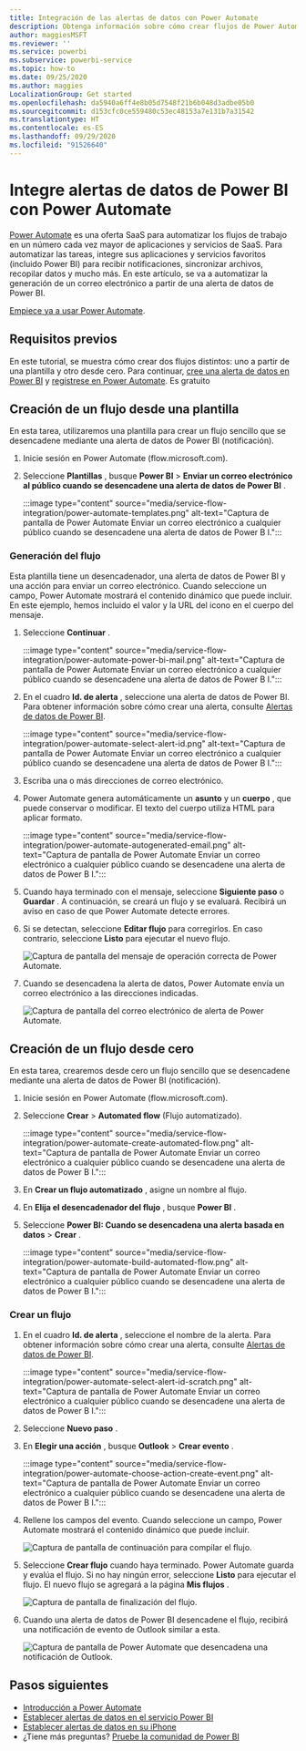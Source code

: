 ```yaml
---
title: Integración de las alertas de datos con Power Automate
description: Obtenga información sobre cómo crear flujos de Power Automate desencadenados por alertas de datos de Power BI.
author: maggiesMSFT
ms.reviewer: ''
ms.service: powerbi
ms.subservice: powerbi-service
ms.topic: how-to
ms.date: 09/25/2020
ms.author: maggies
LocalizationGroup: Get started
ms.openlocfilehash: da5940a6ff4e8b05d7548f21b6b048d3adbe05b0
ms.sourcegitcommit: d153cfc0ce559480c53ec48153a7e131b7a31542
ms.translationtype: HT
ms.contentlocale: es-ES
ms.lasthandoff: 09/29/2020
ms.locfileid: "91526640"
---
```

# <a name="integrate-power-bi-data-alerts-with-power-automate"></a>Integre alertas de datos de Power BI con Power Automate

[Power Automate](/power-automate/getting-started) es una oferta SaaS para automatizar los flujos de trabajo en un número cada vez mayor de aplicaciones y servicios de SaaS. Para automatizar las tareas, integre sus aplicaciones y servicios favoritos (incluido Power BI) para recibir notificaciones, sincronizar archivos, recopilar datos y mucho más. En este artículo, se va a automatizar la generación de un correo electrónico a partir de una alerta de datos de Power BI.

[Empiece ya a usar Power Automate](/power-automate/getting-started).

## <a name="prerequisites"></a>Requisitos previos
En este tutorial, se muestra cómo crear dos flujos distintos: uno a partir de una plantilla y otro desde cero. Para continuar, [cree una alerta de datos en Power BI](../create-reports/service-set-data-alerts.md) y [regístrese en Power Automate](https://flow.microsoft.com/#home-signup). Es gratuito

## <a name="create-a-flow-from-a-template"></a>Creación de un flujo desde una plantilla
En esta tarea, utilizaremos una plantilla para crear un flujo sencillo que se desencadene mediante una alerta de datos de Power BI (notificación).

1. Inicie sesión en Power Automate (flow.microsoft.com).
2. Seleccione **Plantillas** , busque **Power BI** > **Enviar un correo electrónico al público cuando se desencadene una alerta de datos de Power BI** .
   
    :::image type="content" source="media/service-flow-integration/power-automate-templates.png" alt-text="Captura de pantalla de Power Automate Enviar un correo electrónico a cualquier público cuando se desencadene una alerta de datos de Power B I.":::

### <a name="build-the-flow"></a>Generación del flujo
Esta plantilla tiene un desencadenador, una alerta de datos de Power BI y una acción para enviar un correo electrónico. Cuando seleccione un campo, Power Automate mostrará el contenido dinámico que puede incluir.  En este ejemplo, hemos incluido el valor y la URL del icono en el cuerpo del mensaje.

1. Seleccione **Continuar** .

    :::image type="content" source="media/service-flow-integration/power-automate-power-bi-mail.png" alt-text="Captura de pantalla de Power Automate Enviar un correo electrónico a cualquier público cuando se desencadene una alerta de datos de Power B I.":::

1. En el cuadro **Id. de alerta** , seleccione una alerta de datos de Power BI. Para obtener información sobre cómo crear una alerta, consulte [Alertas de datos de Power BI](../create-reports/service-set-data-alerts.md).
   
    :::image type="content" source="media/service-flow-integration/power-automate-select-alert-id.png" alt-text="Captura de pantalla de Power Automate Enviar un correo electrónico a cualquier público cuando se desencadene una alerta de datos de Power B I.":::
2. Escriba una o más direcciones de correo electrónico.

3. Power Automate genera automáticamente un **asunto** y un **cuerpo** , que puede conservar o modificar. El texto del cuerpo utiliza HTML para aplicar formato.

    :::image type="content" source="media/service-flow-integration/power-automate-autogenerated-email.png" alt-text="Captura de pantalla de Power Automate Enviar un correo electrónico a cualquier público cuando se desencadene una alerta de datos de Power B I.":::

1. Cuando haya terminado con el mensaje, seleccione **Siguiente paso** o **Guardar** .  A continuación, se creará un flujo y se evaluará.  Recibirá un aviso en caso de que Power Automate detecte errores.
2. Si se detectan, seleccione **Editar flujo** para corregirlos. En caso contrario, seleccione **Listo** para ejecutar el nuevo flujo.
   
   ![Captura de pantalla del mensaje de operación correcta de Power Automate.](media/service-flow-integration/power-bi-flow-running.png)
5. Cuando se desencadena la alerta de datos, Power Automate envía un correo electrónico a las direcciones indicadas.  
   
   ![Captura de pantalla del correo electrónico de alerta de Power Automate.](media/service-flow-integration/power-bi-flow-email2.png)

## <a name="create-a-flow-from-scratch"></a>Creación de un flujo desde cero
En esta tarea, crearemos desde cero un flujo sencillo que se desencadene mediante una alerta de datos de Power BI (notificación).

1. Inicie sesión en Power Automate (flow.microsoft.com).
2. Seleccione **Crear** > **Automated flow** (Flujo automatizado).

    :::image type="content" source="media/service-flow-integration/power-automate-create-automated-flow.png" alt-text="Captura de pantalla de Power Automate Enviar un correo electrónico a cualquier público cuando se desencadene una alerta de datos de Power B I.":::   
3. En **Crear un flujo automatizado** , asigne un nombre al flujo.
1. En **Elija el desencadenador del flujo** , busque **Power BI** .
1. Seleccione **Power BI: Cuando se desencadena una alerta basada en datos** > **Crear** .

    :::image type="content" source="media/service-flow-integration/power-automate-build-automated-flow.png" alt-text="Captura de pantalla de Power Automate Enviar un correo electrónico a cualquier público cuando se desencadene una alerta de datos de Power B I.":::

### <a name="build-your-flow"></a>Crear un flujo
1. En el cuadro **Id. de alerta** , seleccione el nombre de la alerta. Para obtener información sobre cómo crear una alerta, consulte [Alertas de datos de Power BI](../create-reports/service-set-data-alerts.md).

    :::image type="content" source="media/service-flow-integration/power-automate-select-alert-id-scratch.png" alt-text="Captura de pantalla de Power Automate Enviar un correo electrónico a cualquier público cuando se desencadene una alerta de datos de Power B I.":::   

2. Seleccione **Nuevo paso** .
   
3. En **Elegir una acción** , busque **Outlook** > **Crear evento** .

    :::image type="content" source="media/service-flow-integration/power-automate-choose-action-create-event.png" alt-text="Captura de pantalla de Power Automate Enviar un correo electrónico a cualquier público cuando se desencadene una alerta de datos de Power B I.":::   
4. Rellene los campos del evento. Cuando seleccione un campo, Power Automate mostrará el contenido dinámico que puede incluir.
   
   ![Captura de pantalla de continuación para compilar el flujo.](media/service-flow-integration/power-bi-flow-event.png)
5. Seleccione **Crear flujo** cuando haya terminado.  Power Automate guarda y evalúa el flujo. Si no hay ningún error, seleccione **Listo** para ejecutar el flujo.  El nuevo flujo se agregará a la página **Mis flujos** .
   
   ![Captura de pantalla de finalización del flujo.](media/service-flow-integration/power-bi-flow-running.png)
6. Cuando una alerta de datos de Power BI desencadene el flujo, recibirá una notificación de evento de Outlook similar a esta.
   
    ![Captura de pantalla de Power Automate que desencadena una notificación de Outlook.](media/service-flow-integration/power-bi-flow-notice.png)

## <a name="next-steps"></a>Pasos siguientes
* [Introducción a Power Automate](/power-automate/getting-started/)
* [Establecer alertas de datos en el servicio Power BI](../create-reports/service-set-data-alerts.md)
* [Establecer alertas de datos en su iPhone](../consumer/mobile/mobile-set-data-alerts-in-the-mobile-apps.md)
* ¿Tiene más preguntas? [Pruebe la comunidad de Power BI](https://community.powerbi.com/)